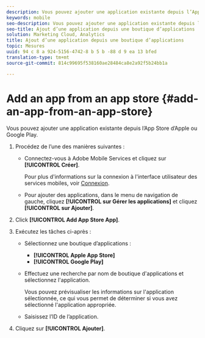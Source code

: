 ```yaml
---
description: Vous pouvez ajouter une application existante depuis l’App Store d’Apple ou Google Play.
keywords: mobile
seo-description: Vous pouvez ajouter une application existante depuis l’App Store d’Apple ou Google Play.
seo-title: Ajout d’une application depuis une boutique d’applications
solution: Marketing Cloud, Analytics
title: Ajout d’une application depuis une boutique d’applications
topic: Mesures
uuid: 94 c 8 a 924-5156-4742-8 b 5 b -88 d 9 ea 13 bfed
translation-type: tm+mt
source-git-commit: 814c99695f538160ae28484ca8e2a92f5b24bb1a

---
```



# Add an app from an app store {#add-an-app-from-an-app-store}

Vous pouvez ajouter une application existante depuis l’App Store d’Apple ou Google Play.

1. Procédez de l’une des manières suivantes :

   * Connectez-vous à Adobe Mobile Services et cliquez sur **[!UICONTROL Créer]**.

      Pour plus d'informations sur la connexion à l'interface utilisateur des services mobiles, voir [Connexion](/help/using/gs/gs-signin.md).

   * Pour ajouter des applications, dans le menu de navigation de gauche, cliquez **[!UICONTROL sur Gérer les applications]** et cliquez **[!UICONTROL sur Ajouter]**.

1. Click **[!UICONTROL Add App Store App]**.
1. Exécutez les tâches ci-après :

   * Sélectionnez une boutique d’applications :
      * **[!UICONTROL Apple App Store]**
      * **[!UICONTROL Google Play]**
   * Effectuez une recherche par nom de boutique d'applications et sélectionnez l'application.

      Vous pouvez prévisualiser les informations sur l'application sélectionnée, ce qui vous permet de déterminer si vous avez sélectionné l'application appropriée.

   * Saisissez l’ID de l’application.


1. Cliquez sur **[!UICONTROL Ajouter]**.